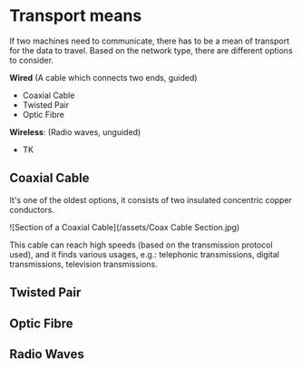 # Transport means

If two machines need to communicate, there has to be a mean of transport for the data to travel. Based on the network type, there are different options to consider.

**Wired** (A cable which connects two ends, guided)
- Coaxial Cable
- Twisted Pair
- Optic Fibre

**Wireless**: (Radio waves, unguided)
- TK

## Coaxial Cable

It's one of the oldest options, it consists of two insulated concentric copper conductors.

![Section of a Coaxial Cable](/assets/Coax Cable Section.jpg)

This cable can reach high speeds (based on the transmission protocol used), and it finds various usages, e.g.: telephonic transmissions, digital transmissions, television transmissions.

## Twisted Pair

## Optic Fibre

## Radio Waves
